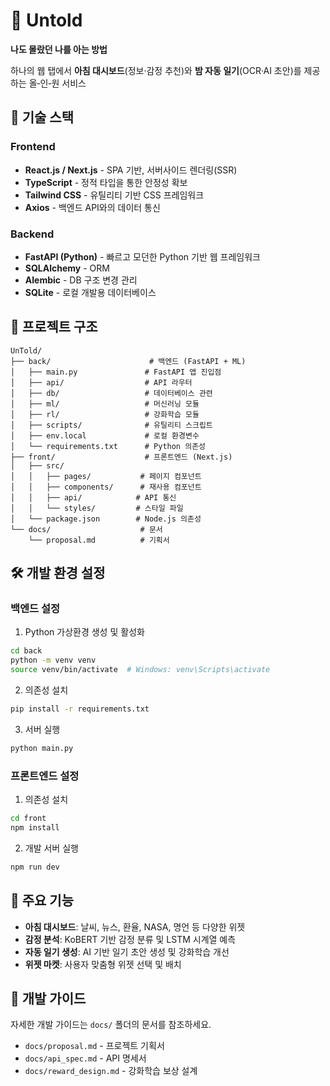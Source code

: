 # 📑 Untold

**나도 몰랐던 나를 아는 방법**

하나의 웹 탭에서 **아침 대시보드**(정보·감정 추천)와 **밤 자동 일기**(OCR·AI 초안)를 제공하는 올‑인‑원 서비스

## 🚀 기술 스택

### Frontend
- **React.js / Next.js** - SPA 기반, 서버사이드 렌더링(SSR)
- **TypeScript** - 정적 타입을 통한 안정성 확보
- **Tailwind CSS** - 유틸리티 기반 CSS 프레임워크
- **Axios** - 백엔드 API와의 데이터 통신

### Backend
- **FastAPI (Python)** - 빠르고 모던한 Python 기반 웹 프레임워크
- **SQLAlchemy** - ORM
- **Alembic** - DB 구조 변경 관리
- **SQLite** - 로컬 개발용 데이터베이스

## 📁 프로젝트 구조

```
UnTold/
├── back/                      # 백엔드 (FastAPI + ML)
│   ├── main.py               # FastAPI 앱 진입점
│   ├── api/                  # API 라우터
│   ├── db/                   # 데이터베이스 관련
│   ├── ml/                   # 머신러닝 모듈
│   ├── rl/                   # 강화학습 모듈
│   ├── scripts/              # 유틸리티 스크립트
│   ├── env.local             # 로컬 환경변수
│   └── requirements.txt      # Python 의존성
├── front/                    # 프론트엔드 (Next.js)
│   ├── src/
│   │   ├── pages/           # 페이지 컴포넌트
│   │   ├── components/      # 재사용 컴포넌트
│   │   ├── api/            # API 통신
│   │   └── styles/         # 스타일 파일
│   └── package.json        # Node.js 의존성
└── docs/                    # 문서
    └── proposal.md          # 기획서
```

## 🛠️ 개발 환경 설정

### 백엔드 설정

1. Python 가상환경 생성 및 활성화
```bash
cd back
python -m venv venv
source venv/bin/activate  # Windows: venv\Scripts\activate
```

2. 의존성 설치
```bash
pip install -r requirements.txt
```

3. 서버 실행
```bash
python main.py
```

### 프론트엔드 설정

1. 의존성 설치
```bash
cd front
npm install
```

2. 개발 서버 실행
```bash
npm run dev
```

## 🌟 주요 기능

- **아침 대시보드**: 날씨, 뉴스, 환율, NASA, 명언 등 다양한 위젯
- **감정 분석**: KoBERT 기반 감정 분류 및 LSTM 시계열 예측
- **자동 일기 생성**: AI 기반 일기 초안 생성 및 강화학습 개선
- **위젯 마켓**: 사용자 맞춤형 위젯 선택 및 배치

## 📝 개발 가이드

자세한 개발 가이드는 `docs/` 폴더의 문서를 참조하세요.

- `docs/proposal.md` - 프로젝트 기획서
- `docs/api_spec.md` - API 명세서
- `docs/reward_design.md` - 강화학습 보상 설계 